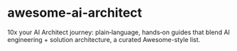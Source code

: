 # awesome-ai-architect
10x your AI Architect journey: plain‑language, hands‑on guides that blend AI engineering + solution architecture, a curated Awesome-style list.
